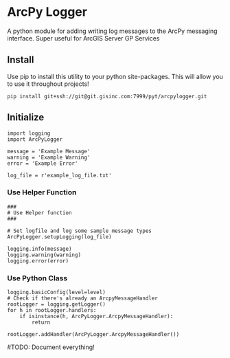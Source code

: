 # ArcPy Logger #
A python module for adding writing log messages to the ArcPy messaging interface.  Super useful for ArcGIS Server GP Services

## Install ##

Use pip to install this utility to your python site-packages.  This will allow you to use it throughout projects!

    pip install git+ssh://git@git.gisinc.com:7999/pyt/arcpylogger.git

## Initialize ##
    import logging
    import ArcPyLogger

    message = 'Example Message'
    warning = 'Example Warning'
    error = 'Example Error'

    log_file = r'example_log_file.txt'

### Use Helper Function ###

    ###
    # Use Helper function
    ###

    # Set logfile and log some sample message types
    ArcPyLogger.setupLogging(log_file)

    logging.info(message)
    logging.warning(warning)
    logging.error(error)

### Use Python Class ###

    logging.basicConfig(level=level)
    # Check if there's already an ArcpyMessageHandler
    rootLogger = logging.getLogger()
    for h in rootLogger.handlers:
        if isinstance(h, ArcPyLogger.ArcpyMessageHandler):
            return

    rootLogger.addHandler(ArcPyLogger.ArcpyMessageHandler())


#TODO: Document everything!